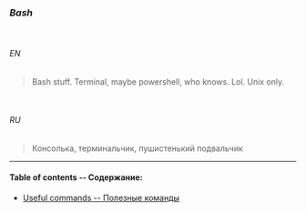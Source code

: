 ### _Bash_


<br>


###### *EN*


> Bash stuff. Terminal, maybe powershell, who knows. Lol. Unix only.


<br>


###### *RU*

> Консолька, терминальчик, пушистенький подвальчик

___


#### Table of contents -- Содержание:

+ [Useful commands -- Полезные команды](useful_commands.md)

